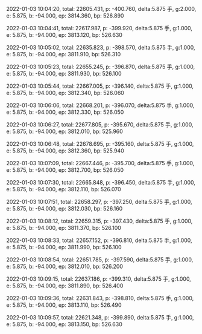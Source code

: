 2022-01-03 10:04:20, total: 22605.431, p: -400.760, delta:5.875 手, g:2.000, e: 5.875, b: -94.000, ep: 3814.360, bp: 526.890

2022-01-03 10:04:41, total: 22617.987, p: -399.920, delta:5.875 手, g:1.000, e: 5.875, b: -94.000, ep: 3813.120, bp: 526.630

2022-01-03 10:05:02, total: 22635.823, p: -398.570, delta:5.875 手, g:1.000, e: 5.875, b: -94.000, ep: 3811.910, bp: 526.310

2022-01-03 10:05:23, total: 22655.245, p: -396.870, delta:5.875 手, g:1.000, e: 5.875, b: -94.000, ep: 3811.930, bp: 526.100

2022-01-03 10:05:44, total: 22667.005, p: -396.140, delta:5.875 手, g:1.000, e: 5.875, b: -94.000, ep: 3812.340, bp: 526.060

2022-01-03 10:06:06, total: 22668.201, p: -396.070, delta:5.875 手, g:1.000, e: 5.875, b: -94.000, ep: 3812.330, bp: 526.050

2022-01-03 10:06:27, total: 22677.805, p: -395.670, delta:5.875 手, g:1.000, e: 5.875, b: -94.000, ep: 3812.010, bp: 525.960

2022-01-03 10:06:48, total: 22678.695, p: -395.160, delta:5.875 手, g:1.000, e: 5.875, b: -94.000, ep: 3812.360, bp: 525.940

2022-01-03 10:07:09, total: 22667.446, p: -395.700, delta:5.875 手, g:1.000, e: 5.875, b: -94.000, ep: 3812.700, bp: 526.050

2022-01-03 10:07:30, total: 22665.848, p: -396.450, delta:5.875 手, g:1.000, e: 5.875, b: -94.000, ep: 3812.110, bp: 526.070

2022-01-03 10:07:51, total: 22658.297, p: -397.250, delta:5.875 手, g:1.000, e: 5.875, b: -94.000, ep: 3812.030, bp: 526.160

2022-01-03 10:08:12, total: 22659.315, p: -397.430, delta:5.875 手, g:1.000, e: 5.875, b: -94.000, ep: 3811.370, bp: 526.100

2022-01-03 10:08:33, total: 22657.152, p: -396.810, delta:5.875 手, g:1.000, e: 5.875, b: -94.000, ep: 3811.990, bp: 526.100

2022-01-03 10:08:54, total: 22651.785, p: -397.590, delta:5.875 手, g:1.000, e: 5.875, b: -94.000, ep: 3812.010, bp: 526.200

2022-01-03 10:09:15, total: 22637.186, p: -399.310, delta:5.875 手, g:1.000, e: 5.875, b: -94.000, ep: 3811.890, bp: 526.400

2022-01-03 10:09:36, total: 22631.843, p: -398.810, delta:5.875 手, g:1.000, e: 5.875, b: -94.000, ep: 3813.110, bp: 526.490

2022-01-03 10:09:57, total: 22621.348, p: -399.890, delta:5.875 手, g:1.000, e: 5.875, b: -94.000, ep: 3813.150, bp: 526.630